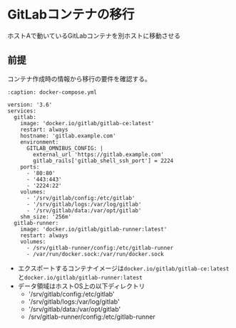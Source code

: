 # GitLabコンテナの移行
ホストAで動いているGitLabコンテナを別ホストに移動させる


## 前提
コンテナ作成時の情報から移行の要件を確認する。

```{code-block}
:caption: docker-compose.yml

version: '3.6'
services:
  gitlab:
    image: 'docker.io/gitlab/gitlab-ce:latest'
    restart: always
    hostname: 'gitlab.example.com'
    environment:
      GITLAB_OMNIBUS_CONFIG: |
        external_url 'https://gitlab.example.com'
        gitlab_rails['gitlab_shell_ssh_port'] = 2224
    ports:
      - '80:80'
      - '443:443'
      - '2224:22'
    volumes:
      - '/srv/gitlab/config:/etc/gitlab'
      - '/srv/gitlab/logs:/var/log/gitlab'
      - '/srv/gitlab/data:/var/opt/gitlab'
    shm_size: '256m'
  gitlab-runner:
    image: 'docker.io/gitlab/gitlab-runner:latest'
    restart: always
    volumes:
      - /srv/gitlab-runner/config:/etc/gitlab-runner
      - /var/run/docker.sock:/var/run/docker.sock
```

- エクスポートするコンテナイメージは`docker.io/gitlab/gitlab-ce:latest`と`docker.io/gitlab/gitlab-runner:latest`
- データ領域はホストOS上の以下ディレクトリ
  - '/srv/gitlab/config:/etc/gitlab'
  - '/srv/gitlab/logs:/var/log/gitlab'
  - '/srv/gitlab/data:/var/opt/gitlab'
  - /srv/gitlab-runner/config:/etc/gitlab-runner

